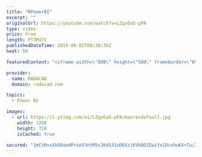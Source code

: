```yaml
---
title: "RPowerBI"
excerpt: ""
originalUrl: https://youtube.com/watch?v=LZgxOaO-pPA
type: video
price: Free
length: PT3M47S
publishedDateTime: 2019-08-02T00:38:36Z
heat: 50

featuredContent: "<iframe width=\"800\" height=\"500\" frameborder=\"0\" src=\"https://www.youtube.com/embed/LZgxOaO-pPA\" allow=\"accelerometer; autoplay; encrypted-media; gyroscope; picture-in-picture\" allowfullscreen></iframe>"

provider:
  name: RADACAD
  domain: radacad.com

topics:
  - Power BI

images:
  - url: https://i.ytimg.com/vi/LZgxOaO-pPA/maxresdefault.jpg
    width: 1280
    height: 720
    isCached: true

secured: "1mCtR+xXkO0axHP+seV3ntM5sJKdS31uD8XziKVhQOZEwiYx1DcehuKX+Tu/I6qxaZkvz9693hxFep8Csxd+JXicM9eWqEnxR1OU1gioIJg3QhK+JOaZxKQEP1zirqKf69J+rKaGkeQcv8G2szF9Fieo0+hHJIsrspYaHAY2NlXspnQlixnNvIyK212NkUCjSQAXuFqyGN6Ej3i7gP3fdBFClH0TppAXXh2rP8c9H0WGjQ8rmVovttpUTGn6Msl7HkvlUPFqEECUGc15o0pidS212SdoWx6UsVLlbbv3DoHSJKdcfPMfEuFkWI3SPy2b5wtViXQeXlfsJkwVmXTgS5T6KmHshRkQuW8/aFqjf4+IfGDDc2+D8TpXv1H6eNULSHykYKOW84kchdb49ULc3hB6zxMqrHg4WQanKabVu6A=;50lYNDEG9pcIXlEhdIzxcQ=="
---
```


